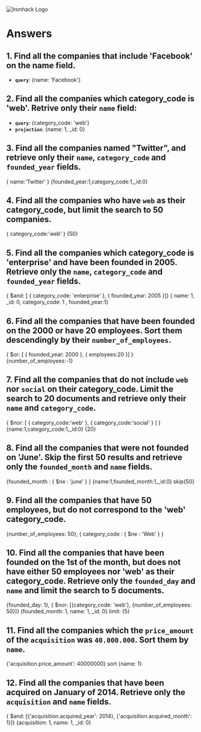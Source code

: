 ![Ironhack Logo](https://i.imgur.com/1QgrNNw.png)

# Answers

## 1. Find all the companies that include 'Facebook' on the **name** field.

 - **`query`**: {name: 'Facebook'}
 
 ## 2. Find all the companies which **category_code** is 'web'. Retrive only their `name` field:

 - **`query`**: {category_code: 'web'}
 - **`projection`**: {name: 1, _id: 0}

## 3. Find all the companies named "Twitter", and retrieve only their `name`, `category_code` and `founded_year` fields.
{ name:'Twitter' }
{founded_year:1,category_code:1,_id:0}

## 4. Find all the companies who have `web` as their **category_code**, but limit the search to 50 companies.
{ category_code:'web' }
{50}

## 5. Find all the companies which **category_code** is 'enterprise' and have been founded in 2005. Retrieve only the `name`, `category_code` and `founded_year` fields.
{ $and: [ { category_code: 'enterprise' }, { founded_year: 2005 }]}
{ name: 1, _id: 0, category_code: 1 , founded_year:1}

## 6. Find all the companies that have been **founded** on the 2000 or have 20 **employees**. Sort them descendingly by their `number_of_employees`.
{ $or: [ { founded_year: 2000 }, { employees:20 }] }
{number_of_employees:-1}

## 7. Find all the companies that do not include `web` nor `social` on their **category_code**. Limit the search to 20 documents and retrieve only their `name` and `category_code`.
{ $nor: [ { category_code:'web' }, { category_code:'social' } ] }
{name:1,category_code:1,_id:0}
{20}
## 8. Find all the companies that were not **founded** on 'June'. Skip the first 50 results and retrieve only the `founded_month` and `name` fields.
{founded_month : { $ne : 'june' } }
{name:1,founded_month:1,_id:0}
skip{50}

## 9. Find all the companies that have 50 employees, but do not correspond to the 'web' **category_code**. 
{number_of_employees: 50}, { category_code : { $ne : 'Web' } }
## 10. Find all the companies that have been founded on the 1st of the month, but does not have either 50 employees nor 'web' as their **category_code**. Retrieve only the `founded_day` and `name` and limit the search to 5 documents.
{founded_day: 1}, { $nor: [{category_code: 'web'}, {number_of_employees: 50}]}
{founded_month: 1, name: 1, _id: 0}
limit: {5}

## 11. Find all the companies which the `price_amount` of the `acquisition` was **`40.000.000`**. Sort them by `name`.
{'acquisition.price_amount': 40000000}
sort {name: 1}
## 12. Find all the companies that have been acquired on January of 2014. Retrieve only the `acquisition` and `name` fields.
{ $and: [{'acquisition.acquired_year': 2014}, {'acquisition.acquired_month': 1}]} {acquisition: 1, name: 1, _id: 0}